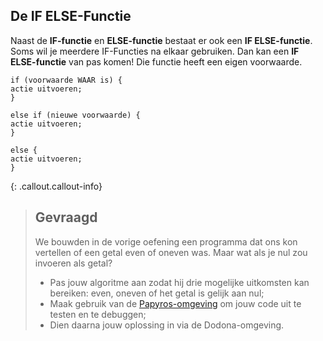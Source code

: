 ## De IF ELSE-Functie

Naast de **IF-functie** en **ELSE-functie** bestaat er ook een **IF ELSE-functie**. Soms wil je meerdere IF-Functies na elkaar gebruiken. 
Dan kan een **IF ELSE-functie** van pas komen! Die functie heeft een eigen voorwaarde. 



```
if (voorwaarde WAAR is) { 
actie uitvoeren;
}

else if (nieuwe voorwaarde) { 
actie uitvoeren;
}

else { 
actie uitvoeren;
}
```

{: .callout.callout-info}
> ## Gevraagd
> We bouwden in de vorige oefening een programma dat ons kon vertellen of een getal even of oneven was. Maar wat als je nul zou invoeren als getal? 
> * Pas jouw algoritme aan zodat hij drie mogelijke uitkomsten kan bereiken: even, oneven of het getal is gelijk aan nul; 
> * Maak gebruik van de [Papyros-omgeving](https://papyros.dodona.be/?locale=nl&language=JavaScript) om jouw code uit te testen en te debuggen;
> * Dien daarna jouw oplossing in via de Dodona-omgeving. 
